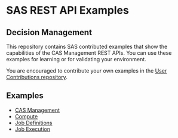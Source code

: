 # SAS REST API Examples

## Decision Management

This repository contains SAS contributed examples that show the capabilities of the CAS Management REST APIs. You can use these examples for learning or for validating your environment.

You are encouraged to contribute your own examples in the [User Contributions repository](User_and_Aggregated_Samples).

## Examples

* [CAS Management](casManagement.md)
* [Compute](compute.md)
* [Job Definitions](jobDefinitions.md)
* [Job Execution](jobExecution.md)


